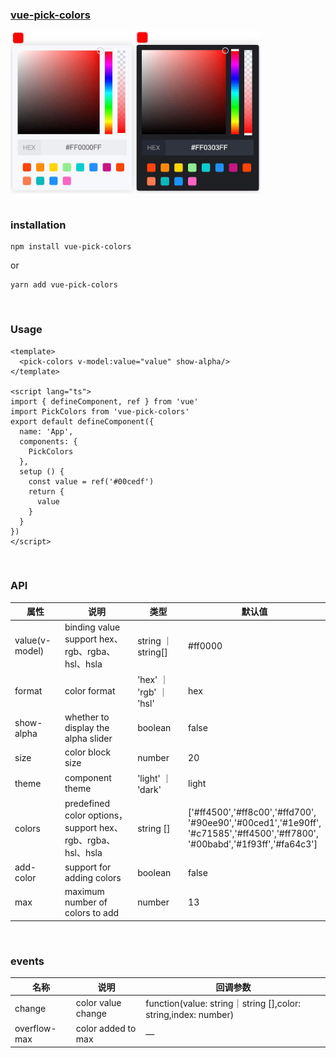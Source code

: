### [vue-pick-colors](https://github.com/qiuzongyuan/vue-pick-colors)

<div style="display: flex">
    <img src="./images/effect-light.png" style="width:200px;" />
    <img src="./images/effect-dark.png" style="width:200px;" />
</div>
<br/>

### installation
```
npm install vue-pick-colors
```
or
```
yarn add vue-pick-colors
```
<br/>

### Usage
```vue
<template>
  <pick-colors v-model:value="value" show-alpha/>
</template>

<script lang="ts">
import { defineComponent, ref } from 'vue'
import PickColors from 'vue-pick-colors'
export default defineComponent({
  name: 'App',
  components: {
    PickColors
  },
  setup () {
    const value = ref('#00cedf')
    return {
      value
    }
  }
})
</script>
```
<br/>

### API

| 属性   | 说明                                        | 类型                | 默认值                                                                                                                                 |
| ---- |-------------------------------------------|-------------------|-------------------------------------------------------------------------------------------------------------------------------------|
| value(v-model) | binding value<br>support hex、rgb、rgba、hsl、hsla | string ｜ string[] | #ff0000                                                                                                                             |
| format | color format                              | 'hex' ｜ 'rgb' ｜ 'hsl'   | hex                                                                                                                                 |
| show-alpha | whether to display the alpha slider       | boolean           | false                                                                                                                               |
| size | color block size                          | number            | 20                                                                                                                                  |
| theme | component theme                           | 'light' ｜ 'dark'      | light                                                                                                                               |
| colors | predefined color options，<br>support hex、rgb、rgba、hsl、hsla        | string []         | ['#ff4500','#ff8c00','#ffd700',<br>'#90ee90','#00ced1','#1e90ff',<br>'#c71585','#ff4500','#ff7800',<br>'#00babd','#1f93ff','#fa64c3'] |
| add-color | support for adding colors                 | boolean           | false                                                                                                                               |
| max  | maximum number of colors to add           | number            | 13                                                                                                                                  |


<br/>

### events

| 名称   | 说明                 | 回调参数                                                          |
|------|--------------------|---------------------------------------------------------------|
| change | color value change | function(value: string｜string [],color: string,index: number) |
| overflow-max | color added to max | —                                                             |
